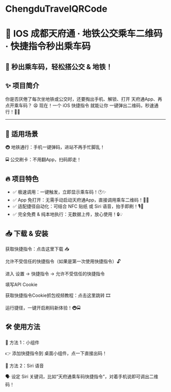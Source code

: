 # ChengduTravelQRCode
# 🚀 IOS 成都天府通 · 地铁公交乘车二维码 · 快捷指令秒出乘车码
🎫 秒出乘车码，轻松搭公交 & 地铁！
---

## ✨ 项目简介
你是否厌倦了每次坐地铁或公交时，还要掏出手机、解锁、打开 天府通App、再点开乘车码？ 😩
现在！一个 iOS 快捷指令 就能让你 一键弹出二维码，秒速通行！🚀🎉

---

## 🎯 适用场景

🚇 地铁通行：手机一键弹码，进站不再手忙脚乱！

🚍 公交刷卡：不用翻App，扫码即走！

## 🔥 项目特色

- ✅ 极速调用：一键触发，立即显示乘车码！🕐✨
- ✅ App 免打开：无需手动启动天府通App，直接调用乘车二维码！📲💨
- ✅ 适配捷径自动化：可结合 NFC 贴纸 或 Siri 语音，抬手即刷！🎙🎫
- ✅ 完全免费 & 纯本地执行：无数据上传，放心使用！🔒💡

## 📥 下载 & 安装

获取快捷指令：点击这里下载 📥

允许不受信任的快捷指令（如果是第一次使用快捷指令）🔓

进入 设置 → 快捷指令 → 允许不受信任的快捷指令

填写API Cookie

获取快捷指令Cookie抓包视频教程：点击这里跳转 🎞

运行捷径，一键开启刷码新体验！🚇🚍

## 🛠 使用方法

📌 方法 1：小组件

👉 添加快捷指令到 桌面小组件，点一下直接出码！

📌 方法 2：Siri 语音

🗣 设定 Siri 关键词，比如“天府通乘车码快捷指令”，对着手机说即可调出二维码！

